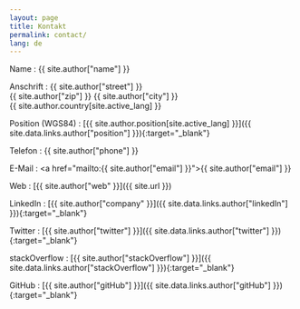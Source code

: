 ```yaml
---
layout: page
title: Kontakt
permalink: contact/
lang: de
---
```


Name
: {{ site.author["name"] }}

Anschrift
: {{ site.author["street"] }}  
{{ site.author["zip"] }} {{ site.author["city"] }}  
{{ site.author.country[site.active_lang] }}

Position (WGS84)
: [{{ site.author.position[site.active_lang] }}]({{ site.data.links.author["position"] }}){:target="_blank"}

Telefon
: {{ site.author["phone"] }}

E-Mail
: <a href="mailto:{{ site.author["email"] }}">{{ site.author["email"] }}</a>

Web
: [{{ site.author["web" }}]({{ site.url }})

LinkedIn
: [{{ site.author["company" }}]({{ site.data.links.author["linkedIn"] }}){:target="_blank"}

Twitter
: [{{ site.author["twitter"] }}]({{ site.data.links.author["twitter"] }}){:target="_blank"}

stackOverflow
: [{{ site.author["stackOverflow"] }}]({{ site.data.links.author["stackOverflow"] }}){:target="_blank"}

GitHub
: [{{ site.author["gitHub"] }}]({{ site.data.links.author["gitHub"] }}){:target="_blank"}
